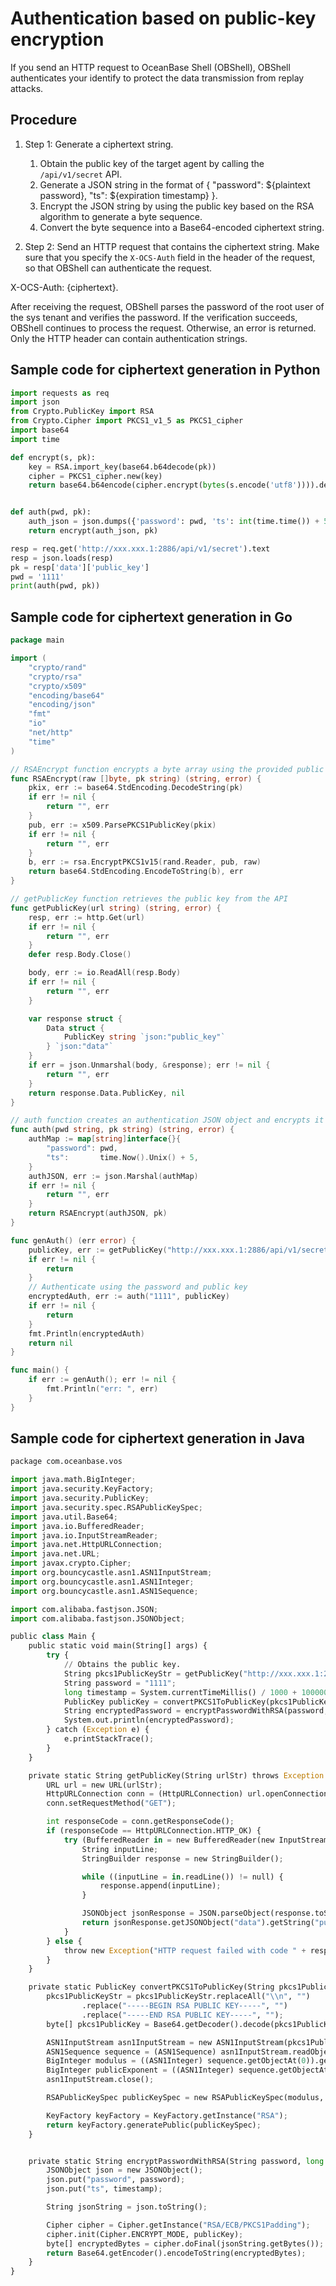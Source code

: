 
# Authentication based on public-key encryption

If you send an HTTP request to OceanBase Shell (OBShell), OBShell authenticates your identify to protect the data transmission from replay attacks.

## Procedure

1. Step 1: Generate a ciphertext string.

   1. Obtain the public key of the target agent by calling the `/api/v1/secret` API.
   2. Generate a JSON string in the format of { "password": ${plaintext password}, "ts": ${expiration timestamp} }.
   3. Encrypt the JSON string by using the public key based on the RSA algorithm to generate a byte sequence.
   4. Convert the byte sequence into a Base64-encoded ciphertext string.

2. Step 2: Send an HTTP request that contains the ciphertext string.
   Make sure that you specify the `X-OCS-Auth` field in the header of the request, so that OBShell can authenticate the request.

X-OCS-Auth: {ciphertext}.

After receiving the request, OBShell parses the password of the root user of the sys tenant and verifies the password. If the verification succeeds, OBShell continues to process the request. Otherwise, an error is returned. Only the HTTP header can contain authentication strings.

## Sample code for ciphertext generation in Python

```python
import requests as req
import json
from Crypto.PublicKey import RSA
from Crypto.Cipher import PKCS1_v1_5 as PKCS1_cipher
import base64
import time

def encrypt(s, pk):
    key = RSA.import_key(base64.b64decode(pk))
    cipher = PKCS1_cipher.new(key)
    return base64.b64encode(cipher.encrypt(bytes(s.encode('utf8')))).decode('utf8')


def auth(pwd, pk):
    auth_json = json.dumps({'password': pwd, 'ts': int(time.time()) + 5})
    return encrypt(auth_json, pk)

resp = req.get('http://xxx.xxx.1:2886/api/v1/secret').text
resp = json.loads(resp)
pk = resp['data']['public_key']
pwd = '1111'
print(auth(pwd, pk))
```

## Sample code for ciphertext generation in Go

```go
package main

import (
    "crypto/rand"
    "crypto/rsa"
    "crypto/x509"
    "encoding/base64"
    "encoding/json"
    "fmt"
    "io"
    "net/http"
    "time"
)

// RSAEncrypt function encrypts a byte array using the provided public key
func RSAEncrypt(raw []byte, pk string) (string, error) {
    pkix, err := base64.StdEncoding.DecodeString(pk)
    if err != nil {
        return "", err
    }
    pub, err := x509.ParsePKCS1PublicKey(pkix)
    if err != nil {
        return "", err
    }
    b, err := rsa.EncryptPKCS1v15(rand.Reader, pub, raw)
    return base64.StdEncoding.EncodeToString(b), err
}

// getPublicKey function retrieves the public key from the API
func getPublicKey(url string) (string, error) {
    resp, err := http.Get(url)
    if err != nil {
        return "", err
    }
    defer resp.Body.Close()

    body, err := io.ReadAll(resp.Body)
    if err != nil {
        return "", err
    }

    var response struct {
        Data struct {
            PublicKey string `json:"public_key"`
        } `json:"data"`
    }
    if err = json.Unmarshal(body, &response); err != nil {
        return "", err
    }
    return response.Data.PublicKey, nil
}

// auth function creates an authentication JSON object and encrypts it
func auth(pwd string, pk string) (string, error) {
    authMap := map[string]interface{}{
        "password": pwd,
        "ts":       time.Now().Unix() + 5,
    }
    authJSON, err := json.Marshal(authMap)
    if err != nil {
        return "", err
    }
    return RSAEncrypt(authJSON, pk)
}

func genAuth() (err error) {
    publicKey, err := getPublicKey("http://xxx.xxx.1:2886/api/v1/secret")
    if err != nil {
        return
    }
    // Authenticate using the password and public key
    encryptedAuth, err := auth("1111", publicKey)
    if err != nil {
        return
    }
    fmt.Println(encryptedAuth)
    return nil
}

func main() {
    if err := genAuth(); err != nil {
        fmt.Println("err: ", err)
    }
}

```

## Sample code for ciphertext generation in Java

```python
package com.oceanbase.vos

import java.math.BigInteger;
import java.security.KeyFactory;
import java.security.PublicKey;
import java.security.spec.RSAPublicKeySpec;
import java.util.Base64;
import java.io.BufferedReader;
import java.io.InputStreamReader;
import java.net.HttpURLConnection;
import java.net.URL;
import javax.crypto.Cipher;
import org.bouncycastle.asn1.ASN1InputStream;
import org.bouncycastle.asn1.ASN1Integer;
import org.bouncycastle.asn1.ASN1Sequence;

import com.alibaba.fastjson.JSON;
import com.alibaba.fastjson.JSONObject;

public class Main {
    public static void main(String[] args) {
        try {
            // Obtains the public key.
            String pkcs1PublicKeyStr = getPublicKey("http://xxx.xxx.1:2886/api/v1/secret");
            String password = "1111";
            long timestamp = System.currentTimeMillis() / 1000 + 100000;
            PublicKey publicKey = convertPKCS1ToPublicKey(pkcs1PublicKeyStr);
            String encryptedPassword = encryptPasswordWithRSA(password, timestamp, publicKey);
            System.out.println(encryptedPassword);
        } catch (Exception e) {
            e.printStackTrace();
        }
    }

    private static String getPublicKey(String urlStr) throws Exception {
        URL url = new URL(urlStr);
        HttpURLConnection conn = (HttpURLConnection) url.openConnection();
        conn.setRequestMethod("GET");

        int responseCode = conn.getResponseCode();
        if (responseCode == HttpURLConnection.HTTP_OK) {
            try (BufferedReader in = new BufferedReader(new InputStreamReader(conn.getInputStream()))) {
                String inputLine;
                StringBuilder response = new StringBuilder();

                while ((inputLine = in.readLine()) != null) {
                    response.append(inputLine);
                }

                JSONObject jsonResponse = JSON.parseObject(response.toString());
                return jsonResponse.getJSONObject("data").getString("public_key");
            }
        } else {
            throw new Exception("HTTP request failed with code " + responseCode);
        }
    }

    private static PublicKey convertPKCS1ToPublicKey(String pkcs1PublicKeyStr) throws Exception {
        pkcs1PublicKeyStr = pkcs1PublicKeyStr.replaceAll("\\n", "")
                .replace("-----BEGIN RSA PUBLIC KEY-----", "")
                .replace("-----END RSA PUBLIC KEY-----", "");
        byte[] pkcs1PublicKey = Base64.getDecoder().decode(pkcs1PublicKeyStr);

        ASN1InputStream asn1InputStream = new ASN1InputStream(pkcs1PublicKey);
        ASN1Sequence sequence = (ASN1Sequence) asn1InputStream.readObject();
        BigInteger modulus = ((ASN1Integer) sequence.getObjectAt(0)).getValue();
        BigInteger publicExponent = ((ASN1Integer) sequence.getObjectAt(1)).getValue();
        asn1InputStream.close();

        RSAPublicKeySpec publicKeySpec = new RSAPublicKeySpec(modulus, publicExponent);

        KeyFactory keyFactory = KeyFactory.getInstance("RSA");
        return keyFactory.generatePublic(publicKeySpec);
    }


    private static String encryptPasswordWithRSA(String password, long timestamp, PublicKey publicKey) throws Exception {
        JSONObject json = new JSONObject();
        json.put("password", password);
        json.put("ts", timestamp);

        String jsonString = json.toString();

        Cipher cipher = Cipher.getInstance("RSA/ECB/PKCS1Padding");
        cipher.init(Cipher.ENCRYPT_MODE, publicKey);
        byte[] encryptedBytes = cipher.doFinal(jsonString.getBytes());
        return Base64.getEncoder().encodeToString(encryptedBytes);
    }
}
```

